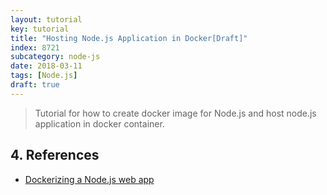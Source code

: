 ```yaml
---
layout: tutorial
key: tutorial
title: "Hosting Node.js Application in Docker[Draft]"
index: 8721
subcategory: node-js
date: 2018-03-11
tags: [Node.js]
draft: true
---
```


> Tutorial for how to create docker image for Node.js and host node.js application in docker container.


## 4. References
* [Dockerizing a Node.js web app](https://nodejs.org/en/docs/guides/nodejs-docker-webapp/)
